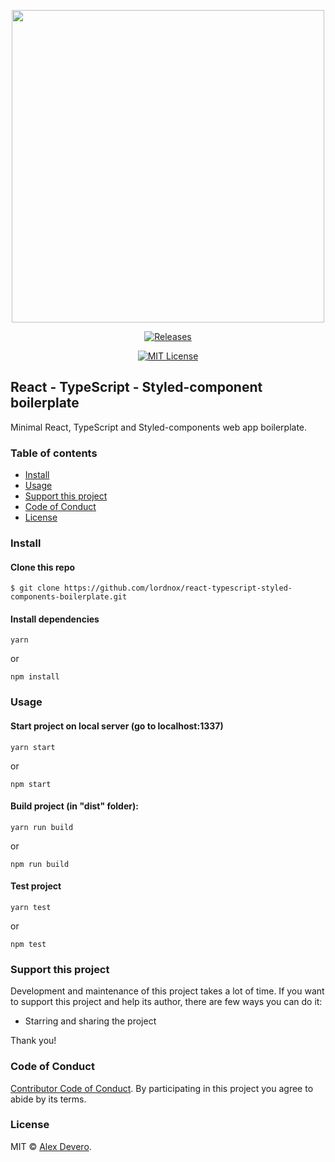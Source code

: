 ﻿<p align="center">
  <img src="https://cdn.rawgit.com/lordnox/react-typescript-styled-components-boilerplate/main/docs/react-typescript-webpack-boilerplate-icon.png" width="500" align="center">
</p>

<p align="center">
  <a href="#">
    <img alt="Releases" src="https://img.shields.io/github/release/lordnox/react-typescript-styled-components-boilerplate.svg">
  </a>
</p>

<p align="center">
  <a href="http://opensource.org/licenses/MIT">
    <img alt="MIT License" src="https://badgen.net/badge/license/MIT/green">
  </a>
</p>

## React - TypeScript - Styled-component boilerplate

Minimal React, TypeScript and Styled-components web app boilerplate.

### Table of contents

- [Install](#install)
- [Usage](#usage)
- [Support this project](#support-this-project)
- [Code of Conduct](#code-of-conduct)
- [License](#license)

### Install

#### Clone this repo

```
$ git clone https://github.com/lordnox/react-typescript-styled-components-boilerplate.git
```

#### Install dependencies

```
yarn
```

or

```
npm install
```

### Usage

#### Start project on local server (go to localhost:1337)

```
yarn start
```

or

```
npm start
```

#### Build project (in "dist" folder):

```
yarn run build
```

or

```
npm run build
```

#### Test project

```
yarn test
```

or

```
npm test
```

### Support this project

<!-- This project is released as an open-source. If you need help with using this project, please ask and I will do my best reply to as soon as possible. You can use this project as you wish *for free*. Also, you can change the source code and redistribute it if you want. -->

Development and maintenance of this project takes a lot of time. If you want to support this project and help its author, there are few ways you can do it:

- Starring and sharing the project

Thank you!

### Code of Conduct

[Contributor Code of Conduct](code-of-conduct.md). By participating in this project you agree to abide by its terms.

### License

MIT © [Alex Devero](https://tobias.kopelke.online).
